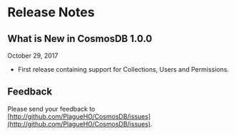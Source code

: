 # Release Notes

## What is New in CosmosDB 1.0.0

October 29, 2017

- First release containing support for Collections, Users and Permissions.

## Feedback

Please send your feedback to [http://github.com/PlagueHO/CosmosDB/issues](http://github.com/PlagueHO/CosmosDB/issues).
